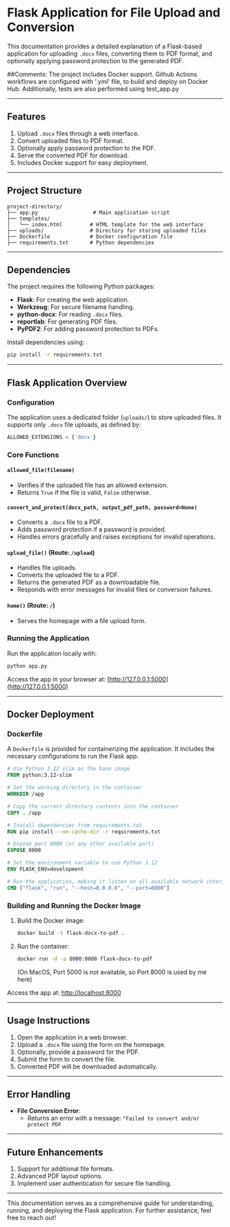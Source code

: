 # Flask Application for File Upload and Conversion

This documentation provides a detailed explanation of a Flask-based application for uploading `.docx` files, converting them to PDF format, and optionally applying password protection to the generated PDF.

##Comments:
The project includes Docker support.
Github Actions workflows are configured with '.yml' file, to build and deploy on Docker Hub. Additionally, tests are also performed using test_app.py

---

## Features
1. Upload `.docx` files through a web interface.
2. Convert uploaded files to PDF format.
3. Optionally apply password protection to the PDF.
4. Serve the converted PDF for download.
5. Includes Docker support for easy deployment.

---

## Project Structure

```
project-directory/
├── app.py                  # Main application script
├── templates/
│   └── index.html         # HTML template for the web interface
├── uploads/               # Directory for storing uploaded files
├── Dockerfile             # Docker configuration file
├── requirements.txt       # Python dependencies
```

---

## Dependencies

The project requires the following Python packages:

- **Flask**: For creating the web application.
- **Werkzeug**: For secure filename handling.
- **python-docx**: For reading `.docx` files.
- **reportlab**: For generating PDF files.
- **PyPDF2**: For adding password protection to PDFs.

Install dependencies using:

```bash
pip install -r requirements.txt
```

---

## Flask Application Overview

### Configuration

The application uses a dedicated folder (`uploads/`) to store uploaded files. It supports only `.docx` file uploads, as defined by:

```python
ALLOWED_EXTENSIONS = {'docx'}
```

### Core Functions

#### `allowed_file(filename)`

- Verifies if the uploaded file has an allowed extension.
- Returns `True` if the file is valid, `False` otherwise.

#### `convert_and_protect(docx_path, output_pdf_path, password=None)`

- Converts a `.docx` file to a PDF.
- Adds password protection if a password is provided.
- Handles errors gracefully and raises exceptions for invalid operations.

#### `upload_file()` (Route: `/upload`)

- Handles file uploads.
- Converts the uploaded file to a PDF.
- Returns the generated PDF as a downloadable file.
- Responds with error messages for invalid files or conversion failures.

#### `home()` (Route: `/`)

- Serves the homepage with a file upload form.

### Running the Application

Run the application locally with:

```bash
python app.py
```

Access the app in your browser at: [http://127.0.0.1:5000](http://127.0.0.1:5000)

---

## Docker Deployment

### Dockerfile

A `Dockerfile` is provided for containerizing the application. It includes the necessary configurations to run the Flask app.

```dockerfile
# Use Python 3.12 slim as the base image
FROM python:3.12-slim

# Set the working directory in the container
WORKDIR /app

# Copy the current directory contents into the container
COPY . /app

# Install dependencies from requirements.txt
RUN pip install --no-cache-dir -r requirements.txt

# Expose port 8000 (or any other available port)
EXPOSE 8000

# Set the environment variable to use Python 3.12
ENV FLASK_ENV=development

# Run the application, making it listen on all available network interfaces
CMD ["flask", "run", "--host=0.0.0.0", "--port=8000"]
```

### Building and Running the Docker Image

1. Build the Docker image:

   ```bash
   docker build -t flask-docx-to-pdf .
   ```

2. Run the container:

   ```bash
   docker run -d -p 8000:8000 flask-docx-to-pdf
   ```
   (On MacOS, Port 5000 is not available, so Port 8000 is used by me here)

Access the app at: [http://localhost:8000](http://localhost:8000)

---

## Usage Instructions

1. Open the application in a web browser.
2. Upload a `.docx` file using the form on the homepage.
3. Optionally, provide a password for the PDF.
4. Submit the form to convert the file.
5. Converted PDF will be downloaded automatically.

---

## Error Handling

- **File Conversion Error**:
  - Returns an error with a message: `"Failed to convert and/or protect PDF`

---

## Future Enhancements

1. Support for additional file formats.
2. Advanced PDF layout options.
3. Implement user authentication for secure file handling.

---

This documentation serves as a comprehensive guide for understanding, running, and deploying the Flask application. For further assistance, feel free to reach out!
